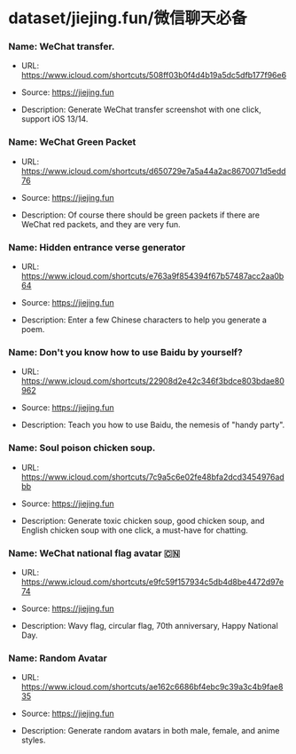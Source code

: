 # dataset/jiejing.fun/微信聊天必备

### Name: WeChat transfer.

- URL: https://www.icloud.com/shortcuts/508ff03b0f4d4b19a5dc5dfb177f96e6

- Source: https://jiejing.fun

- Description: Generate WeChat transfer screenshot with one click, support iOS 13/14.

### Name: WeChat Green Packet

- URL: https://www.icloud.com/shortcuts/d650729e7a5a44a2ac8670071d5edd76

- Source: https://jiejing.fun

- Description: Of course there should be green packets if there are WeChat red packets, and they are very fun.

### Name: Hidden entrance verse generator

- URL: https://www.icloud.com/shortcuts/e763a9f854394f67b57487acc2aa0b64

- Source: https://jiejing.fun

- Description: Enter a few Chinese characters to help you generate a poem.

### Name: Don't you know how to use Baidu by yourself?

- URL: https://www.icloud.com/shortcuts/22908d2e42c346f3bdce803bdae80962

- Source: https://jiejing.fun

- Description: Teach you how to use Baidu, the nemesis of "handy party".

### Name: Soul poison chicken soup.

- URL: https://www.icloud.com/shortcuts/7c9a5c6e02fe48bfa2dcd3454976adbb

- Source: https://jiejing.fun

- Description: Generate toxic chicken soup, good chicken soup, and English chicken soup with one click, a must-have for chatting.

### Name: WeChat national flag avatar 🇨🇳

- URL: https://www.icloud.com/shortcuts/e9fc59f157934c5db4d8be4472d97e74

- Source: https://jiejing.fun

- Description: Wavy flag, circular flag, 70th anniversary, Happy National Day.

### Name: Random Avatar

- URL: https://www.icloud.com/shortcuts/ae162c6686bf4ebc9c39a3c4b9fae835

- Source: https://jiejing.fun

- Description: Generate random avatars in both male, female, and anime styles.

